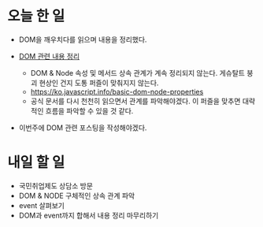 # 오늘 한 일

- DOM을 깨우치다를 읽으며 내용을 정리했다.
- [DOM 관련 내용 정리](<https://github.com/sunghyunjeonme/TIL/blob/master/JavaScript/%EB%AC%B8%EC%84%9C%20%EA%B0%9D%EC%B2%B4%20%EB%AA%A8%EB%8D%B8(Document%20Object%20Model).md>)

  - DOM & Node 속성 및 메서드 상속 관계가 계속 정리되지 않는다. 게슈탈트 붕괴 현상인 건지 도통 퍼즐이 맞춰지지 않는다.
  - https://ko.javascript.info/basic-dom-node-properties
  - 공식 문서를 다시 천천히 읽으면서 관계를 파악해야겠다. 이 퍼즐을 맞추면 대략적인 흐름을 파악할 수 있을 것 같다.

- 이번주에 DOM 관련 포스팅을 작성해야겠다.

# 내일 할 일

- 국민취업제도 상담소 방문
- DOM & NODE 구체적인 상속 관계 파악
- event 살펴보기
- DOM과 event까지 합해서 내용 정리 마무리하기
